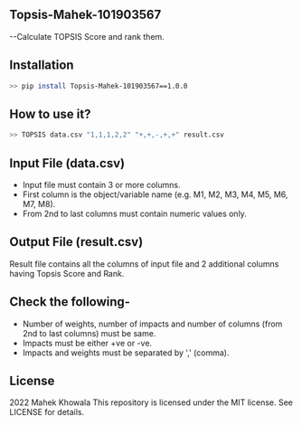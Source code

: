 ## Topsis-Mahek-101903567

--Calculate TOPSIS Score and rank them.

## Installation

```sh
>> pip install Topsis-Mahek-101903567==1.0.0
```

## How to use it?

```sh
>> TOPSIS data.csv "1,1,1,2,2" "+,+,-,+,+" result.csv
```

## Input File (data.csv)

- Input file must contain 3 or more columns.
- First column is the object/variable name (e.g. M1, M2, M3, M4, M5, M6, M7, M8).
- From 2nd to last columns must contain numeric values only.

## Output File (result.csv)

Result file contains all the columns of input file and 2 additional columns having Topsis Score and Rank.

## Check the following-

- Number of weights, number of impacts and number of columns (from 2nd to last columns) must be same.
- Impacts must be either +ve or -ve.
- Impacts and weights must be separated by ',' (comma).

## License

2022 Mahek Khowala
This repository is licensed under the MIT license. See LICENSE for details.

